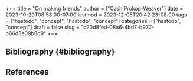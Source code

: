 +++
title = "On making friends"
author = ["Cash Prokop-Weaver"]
date = 2023-10-20T08:58:00-07:00
lastmod = 2023-12-05T20:42:23-08:00
tags = ["hastodo", "concept", "hastodo", "concept"]
categories = ["hastodo", "concept"]
draft = false
slug = "c20d8fed-08a6-4bd7-b937-b66d3e09b8d9"
+++

## Bibliography {#bibliography}

## References

<style>.csl-entry{text-indent: -1.5em; margin-left: 1.5em;}</style><div class="csl-bib-body">
</div>

